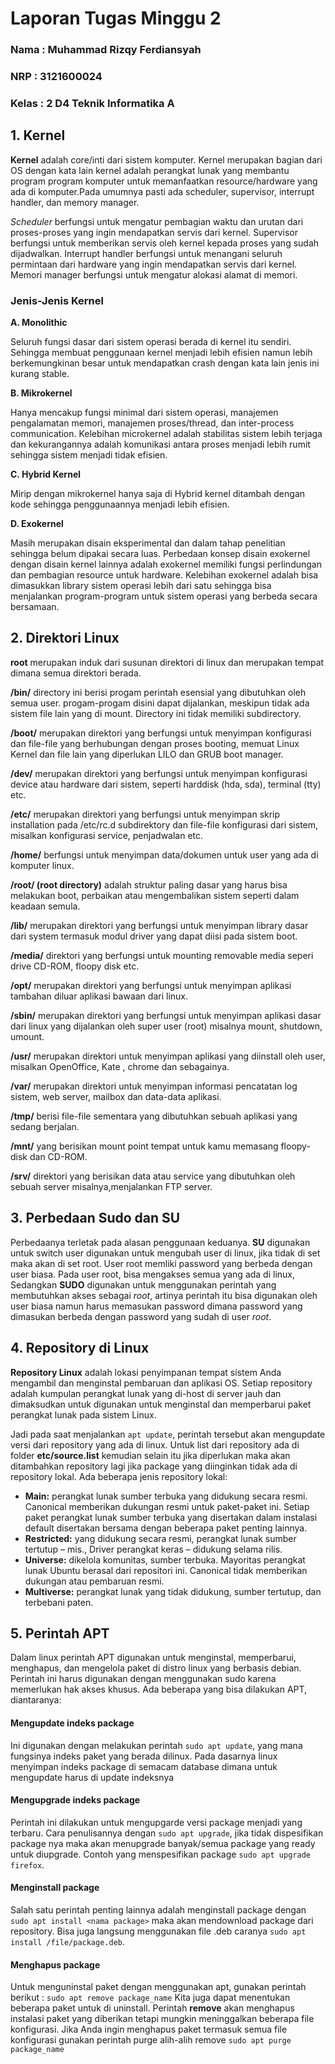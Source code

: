 # Laporan Tugas Minggu 2

### Nama : Muhammad Rizqy Ferdiansyah
### NRP : 3121600024
### Kelas : 2 D4 Teknik Informatika A

## 1. Kernel
**Kernel** adalah core/inti dari sistem komputer. Kernel merupakan bagian dari OS dengan kata lain kernel adalah perangkat lunak yang membantu program program komputer untuk memanfaatkan resource/hardware yang ada di komputer.Pada umumnya pasti ada scheduler, supervisor, interrupt handler, dan memory manager.

*Scheduler* berfungsi untuk mengatur pembagian waktu dan urutan dari proses-proses yang ingin mendapatkan servis dari kernel. Supervisor berfungsi untuk memberikan servis oleh kernel kepada proses yang sudah dijadwalkan. Interrupt handler berfungsi untuk menangani seluruh permintaan dari hardware yang ingin mendapatkan servis dari kernel. Memori manager berfungsi untuk mengatur alokasi alamat di memori.

### Jenis-Jenis Kernel
**A. Monolithic**

Seluruh fungsi dasar dari sistem operasi berada di kernel itu sendiri. Sehingga membuat penggunaan kernel menjadi lebih efisien namun lebih berkemungkinan besar untuk mendapatkan crash dengan kata lain jenis ini kurang stable.

**B. Mikrokernel**

Hanya mencakup fungsi minimal dari sistem operasi, manajemen pengalamatan memori, manajemen proses/thread, dan inter-process communication.  Kelebihan microkernel adalah stabilitas sistem lebih terjaga dan kekurangannya adalah komunikasi antara proses menjadi lebih rumit sehingga sistem menjadi tidak efisien.

**C. Hybrid Kernel**

Mirip dengan mikrokernel hanya saja di Hybrid kernel ditambah dengan kode sehingga penggunaannya menjadi lebih efisien.

**D. Exokernel**

Masih merupakan disain eksperimental dan dalam tahap penelitian sehingga belum dipakai secara luas. Perbedaan konsep disain exokernel dengan disain kernel lainnya adalah exokernel memiliki fungsi perlindungan dan pembagian resource untuk hardware. Kelebihan exokernel adalah bisa dimasukkan library sistem operasi lebih dari satu sehingga bisa menjalankan program-program untuk sistem operasi yang berbeda secara bersamaan.

## 2. Direktori Linux
**root** merupakan induk dari susunan direktori di linux dan merupakan tempat dimana semua direktori berada.

**/bin/** directory ini berisi progam perintah esensial yang dibutuhkan oleh semua user. progam-progam disini dapat dijalankan, meskipun tidak ada sistem file lain yang di mount. Directory ini tidak memiliki subdirectory.

**/boot/** merupakan direktori yang berfungsi untuk menyimpan konfigurasi dan file-file yang berhubungan dengan proses booting, memuat Linux Kernel dan file lain yang diperlukan LILO dan GRUB boot manager.

**/dev/** merupakan direktori yang berfungsi untuk menyimpan konfigurasi device atau hardware dari sistem, seperti harddisk (hda, sda), terminal (tty) etc.

**/etc/** merupakan direktori yang berfungsi untuk menyimpan skrip installation pada /etc/rc.d subdirektory dan file-file konfigurasi dari sistem, misalkan konfigurasi service, penjadwalan etc.

**/home/** berfungsi untuk menyimpan data/dokumen untuk user yang ada di komputer linux.

**/root/ (root directory)** adalah struktur paling dasar yang harus bisa melakukan boot, perbaikan atau mengembalikan sistem seperti dalam keadaan semula.

**/lib/** merupakan direktori yang berfungsi untuk menyimpan library dasar dari system termasuk modul driver yang dapat diisi pada sistem boot.

**/media/** direktori yang berfungsi untuk mounting removable media seperi drive CD-ROM, floopy disk etc.

**/opt/** merupakan direktori yang berfungsi untuk menyimpan aplikasi tambahan diluar aplikasi bawaan dari linux.

**/sbin/** merupakan direktori yang berfungsi untuk menyimpan aplikasi dasar dari linux yang dijalankan oleh super user (root) misalnya mount, shutdown, umount.

**/usr/** merupakan direktori untuk menyimpan aplikasi yang diinstall oleh user, misalkan OpenOffice, Kate , chrome dan sebagainya.

**/var/** merupakan direktori untuk menyimpan informasi pencatatan log sistem, web server, mailbox dan data-data aplikasi.

**/tmp/** berisi file-file sementara yang dibutuhkan sebuah aplikasi yang sedang berjalan.

**/mnt/** yang berisikan mount point tempat untuk kamu memasang floopy-disk dan CD-ROM.

**/srv/** direktori yang berisikan data atau service yang dibutuhkan oleh sebuah server misalnya,menjalankan FTP server.

## 3. Perbedaan Sudo dan SU
Perbedaanya terletak pada alasan penggunaan keduanya. **SU** digunakan untuk switch user digunakan untuk mengubah user di linux, jika tidak di set maka akan di set root. User root memliki password yang berbeda dengan user biasa. Pada user root, bisa mengakses semua yang ada di linux, Sedangkan **SUDO** digunakan untuk menggunakan perintah yang membutuhkan akses sebagai *root*, artinya perintah itu bisa digunakan oleh user biasa namun harus memasukan password dimana password yang dimasukan berbeda dengan password yang sudah di user *root*.

## 4. Repository di Linux
**Repository Linux** adalah lokasi penyimpanan tempat sistem Anda mengambil dan menginstal pembaruan dan aplikasi OS. Setiap repository adalah kumpulan perangkat lunak yang di-host di server jauh dan dimaksudkan untuk digunakan untuk menginstal dan memperbarui paket perangkat lunak pada sistem Linux.

Jadi pada saat menjalankan ```apt update```, perintah tersebut akan mengupdate versi dari repository yang ada di linux. Untuk list dari repository ada di folder **etc/source.list** kemudian selain itu jika diperlukan maka akan ditambahkan repository lagi jika package yang diinginkan tidak ada di repository lokal. Ada beberapa jenis repository lokal:

- **Main:** perangkat lunak sumber terbuka yang didukung secara resmi. Canonical memberikan dukungan resmi untuk paket-paket ini. Setiap paket perangkat lunak sumber terbuka yang disertakan dalam instalasi default disertakan bersama dengan beberapa paket penting lainnya.
- **Restricted:** yang didukung secara resmi, perangkat lunak sumber tertutup – mis., Driver perangkat keras – didukung selama rilis.
- **Universe:** dikelola komunitas, sumber terbuka. Mayoritas perangkat lunak Ubuntu berasal dari repositori ini. Canonical tidak memberikan dukungan atau pembaruan resmi.
- **Multiverse:** perangkat lunak yang tidak didukung, sumber tertutup, dan terbebani paten.

## 5. Perintah APT
Dalam linux perintah APT digunakan untuk menginstal, memperbarui, menghapus, dan mengelola paket di distro linux yang berbasis debian. Perintah ini harus digunakan dengan menggunakan sudo karena memerlukan hak akses khusus. Ada beberapa yang bisa dilakukan APT, diantaranya:

#### **Mengupdate indeks package**

Ini digunakan dengan melakukan perintah ```sudo apt update```, yang mana fungsinya indeks paket yang berada dilinux. Pada dasarnya linux menyimpan indeks package di semacam database dimana untuk mengupdate harus di update indeksnya

#### **Mengupgrade indeks package**

Perintah ini dilakukan untuk mengupgarde versi package menjadi yang terbaru. Cara penulisannya dengan ```sudo apt upgrade```, jika tidak dispesifikan package nya maka akan menupgrade banyak/semua package yang ready untuk diupgrade. Contoh yang menspesifikan package ```sudo apt upgrade firefox```.

#### **Menginstall package** 

Salah satu perintah penting lainnya adalah menginstall package dengan ```sudo apt install <nama package>``` maka akan mendownload package dari repository. Bisa juga langsung menggunakan file .deb caranya ```sudo apt install /file/package.deb```.

#### **Menghapus package**

Untuk menguninstal paket dengan menggunakan apt, gunakan perintah berikut : ```sudo apt remove package_name``` Kita juga dapat menentukan beberapa paket untuk di uninstall. Perintah **remove** akan menghapus instalasi paket yang diberikan tetapi mungkin meninggalkan beberapa file konfigurasi. Jika Anda ingin menghapus paket termasuk semua file konfigurasi gunakan perintah purge alih-alih remove ```sudo apt purge package_name```

